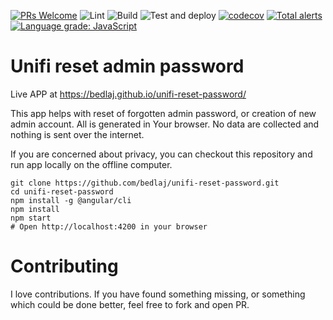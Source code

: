 [![PRs Welcome](https://img.shields.io/badge/PRs-welcome-brightgreen.svg?style=flat-square)](http://makeapullrequest.com)
![Lint](https://github.com/bedlaj/unifi-reset-password/workflows/Lint/badge.svg)
![Build](https://github.com/bedlaj/unifi-reset-password/workflows/Build/badge.svg)
![Test and deploy](https://github.com/bedlaj/unifi-reset-password/workflows/Test%20and%20deploy/badge.svg)
[![codecov](https://codecov.io/gh/bedlaj/unifi-reset-password/branch/master/graph/badge.svg)](https://codecov.io/gh/bedlaj/unifi-reset-password)
[![Total alerts](https://img.shields.io/lgtm/alerts/g/bedlaj/unifi-reset-password.svg?logo=lgtm&logoWidth=18)](https://lgtm.com/projects/g/bedlaj/unifi-reset-password/alerts/)
[![Language grade: JavaScript](https://img.shields.io/lgtm/grade/javascript/g/bedlaj/unifi-reset-password.svg?logo=lgtm&logoWidth=18)](https://lgtm.com/projects/g/bedlaj/unifi-reset-password/context:javascript)

# Unifi reset admin password

Live APP at https://bedlaj.github.io/unifi-reset-password/

This app helps with reset of forgotten admin password, or creation of new admin account.
All is generated in Your browser. No data are collected and nothing is sent over the internet.

If you are concerned about privacy, you can checkout this repository and run app locally on the offline computer.
```
git clone https://github.com/bedlaj/unifi-reset-password.git
cd unifi-reset-password
npm install -g @angular/cli
npm install
npm start
# Open http://localhost:4200 in your browser
```

# Contributing
I love contributions. If you have found something missing, or something which could be done better, feel free to fork and open PR.
